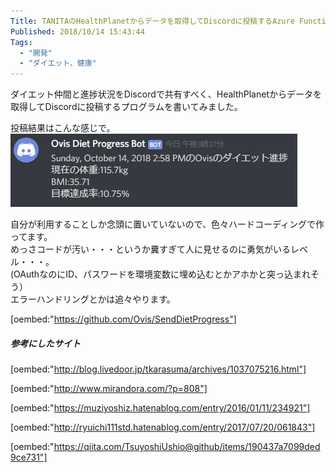 ```yaml
---
Title: TANITAのHealthPlanetからデータを取得してDiscordに投稿するAzure Functionsを作った
Published: 2018/10/14 15:43:44
Tags:
  - "開発"
  - "ダイエット、健康"
---
```

ダイエット仲間と進捗状況をDiscordで共有すべく、HealthPlanetからデータを取得してDiscordに投稿するプログラムを書いてみました。  


投稿結果はこんな感じで。  
![](20181014153852.png) 

自分が利用することしか念頭に置いていないので、色々ハードコーディングで作ってます。  
めっさコードが汚い・・・というか糞すぎて人に見せるのに勇気がいるレベル・・・。  
(OAuthなのにID、パスワードを環境変数に埋め込むとかアホかと突っ込まれそう）  
エラーハンドリングとかは追々やります。  


[oembed:"https://github.com/Ovis/SendDietProgress"]




##### 参考にしたサイト  

[oembed:"http://blog.livedoor.jp/tkarasuma/archives/1037075216.html"]

[oembed:"http://www.mirandora.com/?p=808"]

[oembed:"https://muziyoshiz.hatenablog.com/entry/2016/01/11/234921"]

[oembed:"http://ryuichi111std.hatenablog.com/entry/2017/07/20/061843"]

[oembed:"https://qiita.com/TsuyoshiUshio@github/items/190437a7099ded9ce731"]

